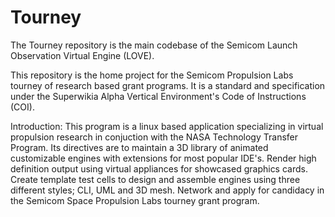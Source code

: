 # Tourney
The Tourney repository is the main codebase of the Semicom Launch Observation Virtual Engine (LOVE).

This repository is the home project for the Semicom Propulsion Labs tourney of research based grant programs. It is a standard and specification under the Superwikia Alpha Vertical Environment's Code of Instructions (COI).

Introduction:
This program is a linux based application specializing in virtual propulsion research in conjuction with the NASA Technology Transfer Program. Its directives are to maintain a 3D library of animated customizable engines with extensions for most popular IDE's. Render high definition output using virtual appliances for showcased graphics cards. Create template test cells to design and assemble engines using three different styles; CLI, UML and 3D mesh. Network and apply for candidacy in the Semicom Space Propulsion Labs tourney grant program.
